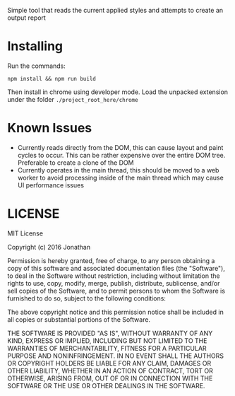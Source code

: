 Simple tool that reads the current applied styles and attempts to create an output report

# Installing

Run the commands:

```
npm install && npm run build
```

Then install in chrome using developer mode. Load the unpacked extension under the folder `./project_root_here/chrome`

# Known Issues
- Currently reads directly from the DOM, this can cause layout and paint cycles to occur. This can be rather expensive over the entire DOM tree. Preferable to create a clone of the DOM
- Currently operates in the main thread, this should be moved to a web worker to avoid processing inside of the main thread which may cause UI performance issues

# LICENSE 
MIT License

Copyright (c) 2016 Jonathan

Permission is hereby granted, free of charge, to any person obtaining a copy
of this software and associated documentation files (the "Software"), to deal
in the Software without restriction, including without limitation the rights
to use, copy, modify, merge, publish, distribute, sublicense, and/or sell
copies of the Software, and to permit persons to whom the Software is
furnished to do so, subject to the following conditions:

The above copyright notice and this permission notice shall be included in all
copies or substantial portions of the Software.

THE SOFTWARE IS PROVIDED "AS IS", WITHOUT WARRANTY OF ANY KIND, EXPRESS OR
IMPLIED, INCLUDING BUT NOT LIMITED TO THE WARRANTIES OF MERCHANTABILITY,
FITNESS FOR A PARTICULAR PURPOSE AND NONINFRINGEMENT. IN NO EVENT SHALL THE
AUTHORS OR COPYRIGHT HOLDERS BE LIABLE FOR ANY CLAIM, DAMAGES OR OTHER
LIABILITY, WHETHER IN AN ACTION OF CONTRACT, TORT OR OTHERWISE, ARISING FROM,
OUT OF OR IN CONNECTION WITH THE SOFTWARE OR THE USE OR OTHER DEALINGS IN THE
SOFTWARE.
